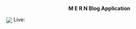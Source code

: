 <p  align ='center'> <b>M E R N Blog Application</b></p>
<img align ='center' src='https://th.bing.com/th/id/OIP.Z6hTDv9NAwKYB5B18BvTFgHaDd?pid=ImgDet&rs=1'>
<a hrf='https://blog-application-d4390.web.app/'>Live:</a>

